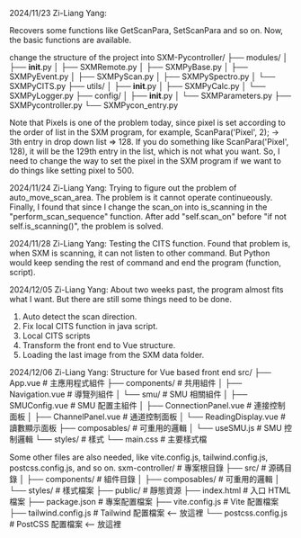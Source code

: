 
2024/11/23 Zi-Liang Yang:

Recovers some functions like GetScanPara, SetScanPara and so on. Now, the basic functions are available.

change the structure of the project into
SXM-Pycontroller/
├── modules/
│   ├── __init__.py
│   ├── SXMRemote.py
│   ├── SXMPyBase.py
│   ├── SXMPyEvent.py
│   ├── SXMPyScan.py
│   ├── SXMPySpectro.py
│   └── SXMPyCITS.py
├── utils/
│   ├── __init__.py
│   ├── SXMPyCalc.py
│   └── SXMPyLogger.py
├── config/
│   ├── __init__.py
│   └── SXMParameters.py
├── SXMPycontroller.py
└── SXMPycon_entry.py

Note that Pixels is one of the problem today, since pixel is set according to the order of list in the SXM program, for example, ScanPara('Pixel', 2); → 3th entry in drop down list => 128. If you do something like ScanPara('Pixel', 128), it will be the 129th entry in the list, which is not what you want. So, I need to change the way to set the pixel in the SXM program if we want to do things like setting pixel to 500.

2024/11/24 Zi-Liang Yang:
Trying to figure out the problem of auto_move_scan_area.
The problem is it cannot operate continueously. Finally, I found that since I change the scan_on into is_scanning in the "perform_scan_sequence" function.
After add "self.scan_on" before "if not self.is_scanning()", the problem is solved.

2024/11/28 Zi-Liang Yang:
Testing the CITS function.
Found that problem is, when SXM is scanning, it can not listen to other command. But Python would keep sending the rest of command and end the program (function, script).

2024/12/05 Zi-Liang Yang:
About two weeks past, the program almost fits what I want. But there are still some things need to be done.

1. Auto detect the scan direction.
2. Fix local CITS function in java script.
3. Local CITS scripts
4. Transform the front end to Vue structure.
5. Loading the last image from the SXM data folder.

2024/12/06 Zi-Liang Yang:
Structure for Vue based front end
src/
├── App.vue                 # 主應用程式組件
├── components/             # 共用組件
│   ├── Navigation.vue      # 導覽列組件
│   └── smu/               # SMU 相關組件
│       ├── SMUConfig.vue           # SMU 配置主組件
│       ├── ConnectionPanel.vue     # 連接控制面板
│       ├── ChannelPanel.vue        # 通道控制面板
│       └── ReadingDisplay.vue      # 讀數顯示面板
├── composables/           # 可重用的邏輯
│   └── useSMU.js         # SMU 控制邏輯
└── styles/               # 樣式
    └── main.css          # 主要樣式檔

Some other files are also needed, like vite.config.js, tailwind.config.js, postcss.config.js, and so on.
sxm-controller/              # 專案根目錄
├── src/                    # 源碼目錄
│   ├── components/         # 組件目錄
│   ├── composables/        # 可重用的邏輯
│   └── styles/             # 樣式檔案
├── public/                 # 靜態資源
├── index.html             # 入口 HTML 檔案
├── package.json           # 專案配置檔案
├── vite.config.js         # Vite 配置檔案
├── tailwind.config.js     # Tailwind 配置檔案  <-- 放這裡
└── postcss.config.js      # PostCSS 配置檔案   <-- 放這裡
